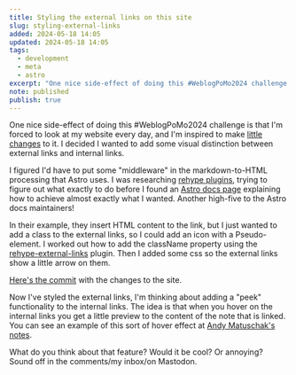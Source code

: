 ```yaml
---
title: Styling the external links on this site
slug: styling-external-links
added: 2024-05-18 14:05
updated: 2024-05-18 14:05
tags:
  - development
  - meta
  - astro
excerpt: "One nice side-effect of doing this #WeblogPoMo2024 challenge is that I'm forced to look at my website every day, and I'm inspired to make little changes to it."
note: published
publish: true
---
```

One nice side-effect of doing this #WeblogPoMo2024 challenge is that I'm forced to look at my website every day, and I'm inspired to make [little](/using-lighter-embeds/) [changes](/i-added-a-now-page/) to it. I decided I wanted to add some visual distinction between external links and internal links.

I figured I'd have to put some "middleware" in the markdown-to-HTML processing that Astro uses. I was researching [rehype plugins](https://github.com/rehypejs/rehype/blob/main/doc/plugins.md), trying to figure out what exactly to do before I found an [Astro docs page](https://docs.astro.build/en/recipes/external-links/) explaining how to achieve almost exactly what I wanted. Another high-five to the Astro docs maintainers!

In their example, they insert HTML content to the link, but I just wanted to add a class to the external links, so I could add an icon with a Pseudo-element. I worked out how to add the className property using the [rehype-external-links](https://unifiedjs.com/explore/package/rehype-external-links/) plugin. Then I added some css so the external links show a little arrow on them.

[Here's the commit](https://github.com/rachsmithcodes/rachsmith.com/commit/888dd944fce8dbf12ebddd797ea2350dbcdaa471) with the changes to the site.

Now I've styled the external links, I'm thinking about adding a "peek" functionality to the internal links. The idea is that when you hover on the internal links you get a little preview to the content of the note that is linked. You can see an example of this sort of hover effect at [Andy Matuschak's notes](https://notes.andymatuschak.org/About_these_notes). 

What do you think about that feature? Would it be cool? Or annoying? Sound off in the comments/my inbox/on Mastodon.




